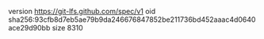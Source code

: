 version https://git-lfs.github.com/spec/v1
oid sha256:93cfb8d7eb5ae79b9da246676847852be211736bd452aaac4d0640ace29d90bb
size 8310
